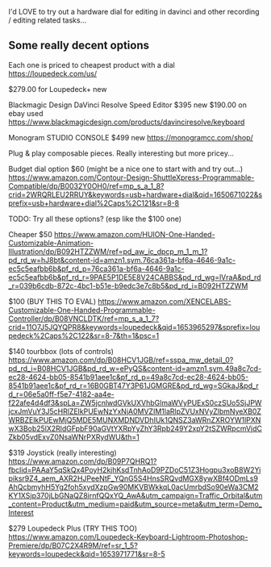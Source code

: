 
I'd LOVE to try out a hardware dial for editing in davinci and other recording /
editing related tasks...

## Some really decent options
Each one is priced to cheapest product with a dial
https://loupedeck.com/us/

$279.00 for Loupedeck+ new


Blackmagic Design DaVinci Resolve Speed Editor 
$395 new
$190.00 on ebay used
https://www.blackmagicdesign.com/products/davinciresolve/keyboard


Monogram
STUDIO CONSOLE $499 new
https://monogramcc.com/shop/

Plug & play composable pieces. Really interesting but more pricey...


Budget dial option $60 (might be a nice one to start with and try out...)
https://www.amazon.com/Contour-Design-ShuttleXpress-Programmable-Compatible/dp/B0032Y0OH0/ref=mp_s_a_1_8?crid=2WRQRLEU2RRUY&keywords=usb+hardware+dial&qid=1650671022&sprefix=usb+hardware+dial%2Caps%2C121&sr=8-8




TODO: Try all these options? (esp like the $100 one)

Cheaper 
$50
https://www.amazon.com/HUION-One-Handed-Customizable-Animation-Illustration/dp/B092HTZZWM/ref=pd_aw_ic_dpcp_m_1_m_1?pd_rd_w=hJ8bt&content-id=amzn1.sym.76ca361a-bf6a-4646-9a1c-ec5c5eafbb6b&pf_rd_p=76ca361a-bf6a-4646-9a1c-ec5c5eafbb6b&pf_rd_r=9PAE5P1DE5E8V24CABBS&pd_rd_wg=lVraA&pd_rd_r=039b6cdb-872c-4bc1-b51e-b9edc3e7c8b5&pd_rd_i=B092HTZZWM

$100 (BUY THIS TO EVAL)
https://www.amazon.com/XENCELABS-Customizable-One-Handed-Programmable-Controller/dp/B08VNCLDTK/ref=mp_s_a_1_7?crid=11O7J5JQYQPR8&keywords=loupedeck&qid=1653965297&sprefix=loupedeck%2Caps%2C122&sr=8-7&th=1&psc=1

$140 tourbbox (lots of controls)
https://www.amazon.com/dp/B08HCV1JGB/ref=sspa_mw_detail_0?pd_rd_i=B08HCV1JGB&pd_rd_w=ePyQS&content-id=amzn1.sym.49a8c7cd-ec28-4624-bb05-8541b91aee1c&pf_rd_p=49a8c7cd-ec28-4624-bb05-8541b91aee1c&pf_rd_r=16B0GBT47Y3P61JGMGRE&pd_rd_wg=SGkaJ&pd_rd_r=06e5a0ff-f5e7-4182-aa4e-f22afe4d4df3&spLa=ZW5jcnlwdGVkUXVhbGlmaWVyPUExS0czSUo5SjJPWjcxJmVuY3J5cHRlZElkPUEwNzYxNjA0MVZIM1laRlpZVUxNVyZlbmNyeXB0ZWRBZElkPUEwMjQ5MDE5MUNXMDNDVDhIUk1QNSZ3aWRnZXROYW1lPXNwX3Bob25lX2RldGFpbF90aGVtYXRpYyZhY3Rpb249Y2xpY2tSZWRpcmVjdCZkb05vdExvZ0NsaWNrPXRydWU&th=1

$319 Joystick (really interesting)
https://www.amazon.com/dp/B09P7QHRQ1?fbclid=PAAaY5qSkQx4PoyH2kjhKsdTnhAoD9PZDoC51Z3Hogpu3xoB8W2Yipiksr9Z4_aem_AXR2HJPeeNtF_YQnG5S4HnsSRQvdMGX8ywXBf4ODmLs9AhQcbmyhH5Yg2foh5xydXzpGw90MKVBWkkqL0acUmrbdSo90eWa3CM2KY1XSjp370jLbGNaQZ8irnfQQxYQ_AwA&utm_campaign=Traffic_Orbital&utm_content=Product&utm_medium=paid&utm_source=meta&utm_term=Demo_Interest

$279 Loupedeck Plus (TRY THIS TOO)
https://www.amazon.com/Loupedeck-Keyboard-Lightroom-Photoshop-Premiere/dp/B07C2X4R9M/ref=sr_1_5?keywords=loupedeck&qid=1653971771&sr=8-5
